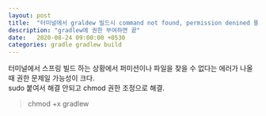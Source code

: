 ```yaml
---
layout: post
title:  "터미널에서 graldew 빌드시 command not found, permission denined 뜰때"
description: "gradlew에 권한 부여하면 끝"
date:   2020-08-24 09:00:00 +0530
categories: gradle gradlew build
---
```

터미널에서 스프링 빌드 하는 상황에서 퍼미션이나 파일을 찾을 수 없다는 에러가 나올때 권한 문제일 가능성이 크다.  
sudo 붙여서 해결 안되고 chmod 권한 조정으로 해결.

> chmod +x gradlew


